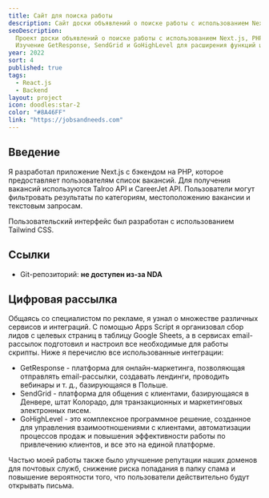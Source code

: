 ```yaml
---
title: Сайт для поиска работы
description: Сайт доски объявлений о поиске работы с использованием Next.js.
seoDescription:
  Проект доски объявлений о поиске работы с использованием Next.js, PHP и Rest API.
  Изучение GetResponse, SendGrid и GoHighLevel для расширения функций цифровой рассылки
year: 2022
sort: 4
published: true
tags:
  - React.js
  - Backend
layout: project
icon: doodles:star-2
color: "#8A46FF"
link: "https://jobsandneeds.com"
---
```


## Введение

Я разработал приложение Next.js с бэкендом на PHP, которое предоставляет пользователям список вакансий. Для получения вакансий используются Talroo API и CareerJet API. Пользователи могут фильтровать результаты по категориям, местоположению вакансии и текстовым запросам.

Пользовательский интерфейс был разработан с использованием Tailwind CSS.

## Ссылки

- Git-репозиторий: **не доступен из-за NDA**

## Цифровая рассылка

Общаясь со специалистом по рекламе, я узнал о множестве различных сервисов и интеграций. С помощью Apps Script я организовал сбор лидов с целевых страниц в таблицу Google Sheets, а в сервисах email-рассылок подготовил и настроил все необходимые для работы скрипты. Ниже я перечислю все использованные интеграции:

- GetResponse - платформа для онлайн-маркетинга, позволяющая отправлять email-рассылки, создавать лендинги, проводить вебинары и т. д., базирующаяся в Польше.
- SendGrid - платформа для общения с клиентами, базирующаяся в Денвере, штат Колорадо, для транзакционных и маркетинговых электронных писем.
- GoHighLevel - это комплексное программное решение, созданное для управления взаимоотношениями с клиентами, автоматизации процессов продаж и повышения эффективности работы по привлечению клиентов, и все это на единой платформе.

Частью моей работы также было улучшение репутации наших доменов для почтовых служб, снижение риска попадания в папку спама и повышение вероятности того, что пользователи действительно будут открывать письма.
